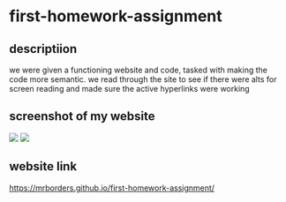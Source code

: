 # first-homework-assignment

## descriptiion

we were given a functioning website and code, tasked with making the code more semantic.
we read through the site to see if there were alts for screen reading and made sure the active hyperlinks were working

## screenshot of my website

<img src="C:\homework-1\Develop\assets\images\Screenshot 2022-03-08 161751.png">
<img src="C:\homework-1\Develop\assets\images\Screenshot 2022-03-08 161837.png">

## website link
https://mrborders.github.io/first-homework-assignment/